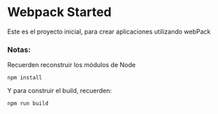 # Webpack Started

Este es el proyecto inicial, para crear aplicaciones utilizando webPack

### Notas:
Recuerden reconstruir los módulos de Node

```
npm install
````

Y para construir el build, recuerden:

```
npm run build
```